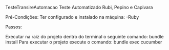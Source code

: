 TesteTransireAutomacao
Teste Automatizado Rubi, Pepino e Capivara

Pré-Condições: Ter configurado e instalado na máquina: -Ruby

Passos:

Executar na raiz do projeto dentro do terminal o seguinte comando: bundle install
Para executar o projeto execute o comando: bundle exec cucumber
